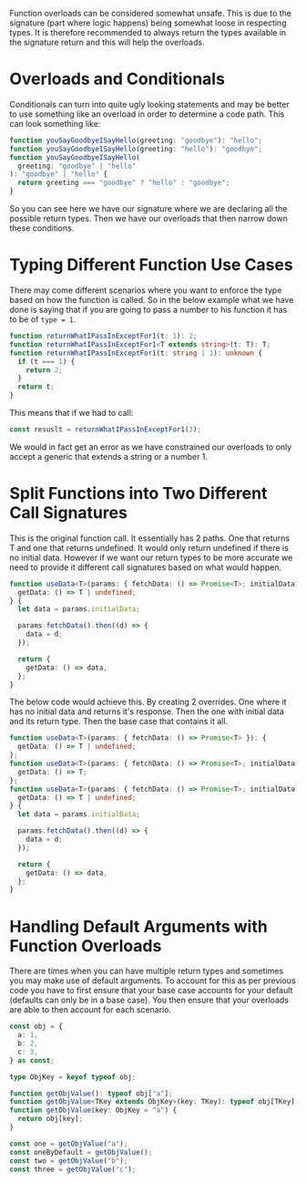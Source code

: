 Function overloads can be considered somewhat unsafe. This is due to the signature (part where logic happens) being somewhat loose in respecting types. It is therefore recommended to always return the types available in the signature return and this will help the overloads.


# Overloads and Conditionals

Conditionals can turn into quite ugly looking statements and may be better to use something like an overload in order to determine a code path. This can look something like:

```ts
function youSayGoodbyeISayHello(greeting: "goodbye"): "hello";
function youSayGoodbyeISayHello(greeting: "hello"): "goodbye";
function youSayGoodbyeISayHello(
  greeting: "goodbye" | "hello"
): "goodbye" | "hello" {
  return greeting === "goodbye" ? "hello" : "goodbye";
}
```

So you can see here we have our signature where we are declaring all the possible return types. Then we have our overloads that then narrow down these conditions.

# Typing Different Function Use Cases

There may come different scenarios where you want to enforce the type based on how the function is called. So in the below example what we have done is saying that if you are going to pass a number to his function it has to be of `type = 1`. 

```ts
function returnWhatIPassInExceptFor1(t: 1): 2;
function returnWhatIPassInExceptFor1<T extends string>(t: T): T;
function returnWhatIPassInExceptFor1(t: string | 1): unknown {
  if (t === 1) {
    return 2;
  }
  return t;
}
```

This means that if we had to call:

```ts
const resuslt = returnWhatIPassInExceptFor1(3);
```

We would in fact get an error as we have constrained our overloads to only accept a generic that extends a string or a number 1.

# Split Functions into Two Different Call Signatures

This is the original function call. It essentially has 2 paths. One that returns T and one that returns undefined. It would only return undefined if there is no initial data. However if we want our return types to be more accurate we need to provide it different call signatures based on what would happen.
```ts
function useData<T>(params: { fetchData: () => Promise<T>; initialData?: T }): {
  getData: () => T | undefined;
} {
  let data = params.initialData;

  params.fetchData().then((d) => {
    data = d;
  });

  return {
    getData: () => data,
  };
}
```

The below code would achieve this. By creating 2 overrides. One where it has no initial data and returns it's response. Then the one with initial data and its return type. Then the base case that contains it all.

```ts
function useData<T>(params: { fetchData: () => Promise<T> }): {
  getData: () => T | undefined;
};
function useData<T>(params: { fetchData: () => Promise<T>; initialData: T }): {
  getData: () => T;
};
function useData<T>(params: { fetchData: () => Promise<T>; initialData?: T }): {
  getData: () => T | undefined;
} {
  let data = params.initialData;

  params.fetchData().then((d) => {
    data = d;
  });

  return {
    getData: () => data,
  };
}
```

# Handling Default Arguments with Function Overloads

There are times when you can have multiple return types and sometimes you may make use of default arguments. To account for this as per previous code you have to first ensure that your base case accounts for your default (defaults can only be in a base case). You then ensure that your overloads are able to then account for each scenario.

```ts
const obj = {
  a: 1,
  b: 2,
  c: 3,
} as const;

type ObjKey = keyof typeof obj;

function getObjValue(): typeof obj["a"];
function getObjValue<TKey extends ObjKey>(key: TKey): typeof obj[TKey];
function getObjValue(key: ObjKey = "a") {
  return obj[key];
}

const one = getObjValue("a");
const oneByDefault = getObjValue();
const two = getObjValue("b");
const three = getObjValue("c");
```